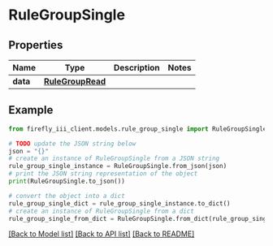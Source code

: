 # RuleGroupSingle


## Properties

Name | Type | Description | Notes
------------ | ------------- | ------------- | -------------
**data** | [**RuleGroupRead**](RuleGroupRead.md) |  | 

## Example

```python
from firefly_iii_client.models.rule_group_single import RuleGroupSingle

# TODO update the JSON string below
json = "{}"
# create an instance of RuleGroupSingle from a JSON string
rule_group_single_instance = RuleGroupSingle.from_json(json)
# print the JSON string representation of the object
print(RuleGroupSingle.to_json())

# convert the object into a dict
rule_group_single_dict = rule_group_single_instance.to_dict()
# create an instance of RuleGroupSingle from a dict
rule_group_single_from_dict = RuleGroupSingle.from_dict(rule_group_single_dict)
```
[[Back to Model list]](../README.md#documentation-for-models) [[Back to API list]](../README.md#documentation-for-api-endpoints) [[Back to README]](../README.md)


